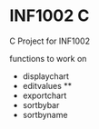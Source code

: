 # INF1002 C

C Project for INF1002

functions to work on
- displaychart
- editvalues **
- exportchart
- sortbybar
- sortbyname